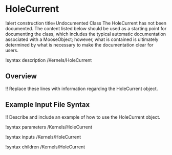 # HoleCurrent

!alert construction title=Undocumented Class
The HoleCurrent has not been documented. The content listed below should be used as a starting point for
documenting the class, which includes the typical automatic documentation associated with a
MooseObject; however, what is contained is ultimately determined by what is necessary to make the
documentation clear for users.

!syntax description /Kernels/HoleCurrent

## Overview

!! Replace these lines with information regarding the HoleCurrent object.

## Example Input File Syntax

!! Describe and include an example of how to use the HoleCurrent object.

!syntax parameters /Kernels/HoleCurrent

!syntax inputs /Kernels/HoleCurrent

!syntax children /Kernels/HoleCurrent
